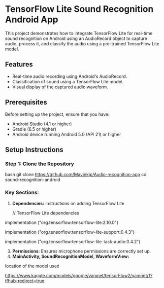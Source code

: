 # TensorFlow Lite Sound Recognition Android App

This project demonstrates how to integrate TensorFlow Lite for real-time sound recognition on Android using an AudioRecord object to capture audio, process it, and classify the audio using a pre-trained TensorFlow Lite model.

## Features
- Real-time audio recording using Android's AudioRecord.
- Classification of sound using a TensorFlow Lite model.
- Visual display of the captured audio waveform.

## Prerequisites

Before setting up the project, ensure that you have:
- Android Studio (4.1 or higher)
- Gradle (6.5 or higher)
- Android device running Android 5.0 (API 21) or higher

## Setup Instructions

### Step 1: Clone the Repository

bash
git clone https://github.com/Mavinkip/Audio-recognition-app
cd sound-recognition-android


### Key Sections:
1. **Dependencies:** Instructions on adding TensorFlow Lite

   // TensorFlow Lite dependencies

   
 implementation ("org.tensorflow:tensorflow-lite:2.10.0")

implementation ("org.tensorflow:tensorflow-lite-support:0.4.3")

 implementation ("org.tensorflow:tensorflow-lite-task-audio:0.4.2")


3. **Permissions:** Ensures microphone permissions are correctly set up.
4. **MainActivity, SoundRecognitionModel, WaveformView:**

location of the model used 

https://www.kaggle.com/models/google/yamnet/tensorFlow2/yamnet/1?tfhub-redirect=true
